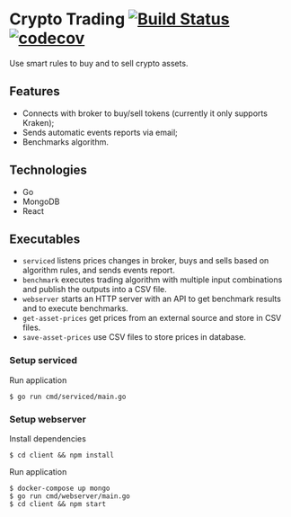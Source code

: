 Crypto Trading
[![Build Status](https://travis-ci.com/fabioDMFerreira/crypto-trading.svg?branch=master)](https://travis-ci.com/fabioDMFerreira/crypto-trading)
[![codecov](https://codecov.io/gh/fabioDMFerreira/crypto-trading/branch/master/graph/badge.svg)](https://codecov.io/gh/fabioDMFerreira/crypto-trading)
====

Use smart rules to buy and to sell crypto assets.

## Features

* Connects with broker to buy/sell tokens (currently it only supports Kraken);
* Sends automatic events reports via email;
* Benchmarks algorithm.

## Technologies

* Go
* MongoDB
* React

## Executables

* `serviced` listens prices changes in broker, buys and sells based on algorithm rules, and sends events report.
* `benchmark` executes trading algorithm with multiple input combinations and publish the outputs into a CSV file.
* `webserver` starts an HTTP server with an API to get benchmark results and to execute benchmarks.
* `get-asset-prices` get prices from an external source and store in CSV files.
* `save-asset-prices` use CSV files to store prices in database.

### Setup serviced

Run application
```
$ go run cmd/serviced/main.go
```

### Setup webserver

Install dependencies
```
$ cd client && npm install
```

Run application
```
$ docker-compose up mongo
$ go run cmd/webserver/main.go
$ cd client && npm start
```
